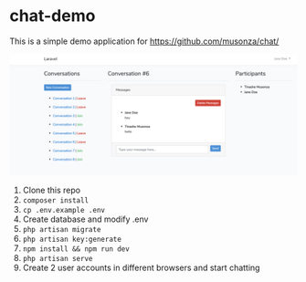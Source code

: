 # chat-demo

This is a simple demo application for https://github.com/musonza/chat/

<p align="left"><img src="chat-screen.png" alt="chat" width=""></p>

1. Clone this repo
2. `composer install`
3. `cp .env.example .env`
4. Create database and modify .env
5. `php artisan migrate`
6. `php artisan key:generate`
7. `npm install && npm run dev`
8. `php artisan serve`
9. Create 2 user accounts in different browsers and start chatting
